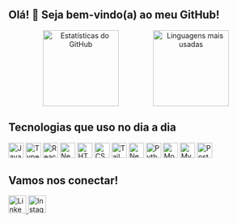 <h2 align="left">Olá! 👋 Seja bem-vindo(a) ao meu GitHub!</h2>

<div align="center" style="display: flex; justify-content: space-evenly;"> <img src="https://github-readme-stats.vercel.app/api?username=matheusfdc10&hide_title=false&hide_rank=true&show_icons=true&include_all_commits=true&count_private=true&disable_animations=false&theme=github_dark&locale=pt-br&hide_border=false" height="150" alt="Estatísticas do GitHub" /> <img src="https://github-readme-stats.vercel.app/api/top-langs?username=matheusfdc10&locale=pt-br&hide_title=false&layout=compact&card_width=320&langs_count=5&theme=github_dark&hide_border=false" height="150" alt="Linguagens mais usadas" /> </div>

<h2 align="left">Tecnologias que uso no dia a dia</h2>

<div align="left"> <img src="https://cdn.jsdelivr.net/gh/devicons/devicon/icons/javascript/javascript-original.svg" height="30" alt="JavaScript" /> <img src="https://cdn.jsdelivr.net/gh/devicons/devicon/icons/typescript/typescript-original.svg" height="30" alt="TypeScript" /> <img src="https://cdn.jsdelivr.net/gh/devicons/devicon/icons/react/react-original.svg" height="30" alt="React" /> <img src="https://cdn.jsdelivr.net/gh/devicons/devicon/icons/nextjs/nextjs-original.svg" height="30" alt="Next.js" /> <img src="https://cdn.jsdelivr.net/gh/devicons/devicon/icons/html5/html5-original.svg" height="30" alt="HTML5" /> <img src="https://cdn.jsdelivr.net/gh/devicons/devicon/icons/css3/css3-original.svg" height="30" alt="CSS3" /> <img src="https://cdn.jsdelivr.net/gh/devicons/devicon/icons/tailwindcss/tailwindcss-original-wordmark.svg" height="30" alt="Tailwind CSS" /> <img src="https://cdn.jsdelivr.net/gh/devicons/devicon/icons/nestjs/nestjs-original.svg" height="30" alt="NestJS" /> <img src="https://cdn.jsdelivr.net/gh/devicons/devicon/icons/python/python-original.svg" height="30" alt="Python" /> <img src="https://cdn.jsdelivr.net/gh/devicons/devicon/icons/mongodb/mongodb-original.svg" height="30" alt="MongoDB" /> <img src="https://cdn.jsdelivr.net/gh/devicons/devicon/icons/mysql/mysql-original.svg" height="30" alt="MySQL" /> <img src="https://cdn.jsdelivr.net/gh/devicons/devicon/icons/postgresql/postgresql-original.svg" height="30" alt="PostgreSQL" /> </div>


<h2 align="left">Vamos nos conectar!</h2>

<div align="left"> <a href="https://www.linkedin.com/in/matheusfdc10" target="_blank"> <img src="https://img.shields.io/static/v1?message=LinkedIn&logo=linkedin&label=&color=0077B5&logoColor=white&labelColor=&style=for-the-badge" height="35" alt="LinkedIn" /> </a> <a href="https://www.instagram.com/matheusfdc10" target="_blank"> <img src="https://img.shields.io/static/v1?message=Instagram&logo=instagram&label=&color=E4405F&logoColor=white&labelColor=&style=for-the-badge" height="35" alt="Instagram" /> </a> </div>
